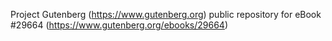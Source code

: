 Project Gutenberg (https://www.gutenberg.org) public repository for eBook #29664 (https://www.gutenberg.org/ebooks/29664)
